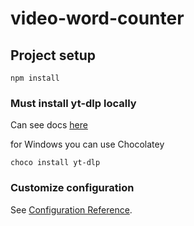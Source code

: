 # video-word-counter

## Project setup
```
npm install
```

### Must install yt-dlp locally
Can see docs [here](https://github.com/yt-dlp/yt-dlp/wiki/Installation#third-party-package-managers)

for Windows you can use Chocolatey
```
choco install yt-dlp
```

### Customize configuration
See [Configuration Reference](https://cli.vuejs.org/config/).

